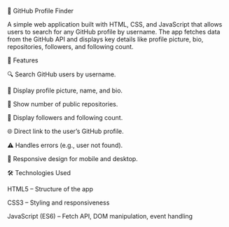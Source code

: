 🔎 GitHub Profile Finder

A simple web application built with HTML, CSS, and JavaScript that allows users to search for any GitHub profile by username. The app fetches data from the GitHub API and displays key details like profile picture, bio, repositories, followers, and following count.

📌 Features

🔍 Search GitHub users by username.

👤 Display profile picture, name, and bio.

📂 Show number of public repositories.

👥 Display followers and following count.

🌐 Direct link to the user’s GitHub profile.

⚠️ Handles errors (e.g., user not found).

📱 Responsive design for mobile and desktop.

🛠️ Technologies Used

HTML5 – Structure of the app

CSS3 – Styling and responsiveness

JavaScript (ES6) – Fetch API, DOM manipulation, event handling
